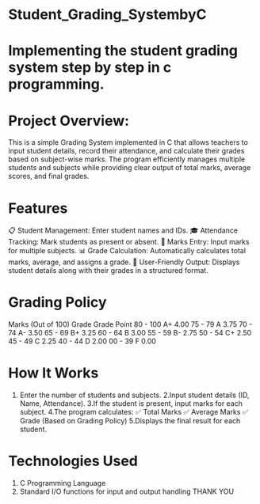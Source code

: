 # Student_Grading_SystembyC
# Implementing the student grading system step by step in c programming.
# Project Overview:
This is a simple Grading System implemented in C that allows teachers to input student details, record their attendance, and calculate their grades based on subject-wise marks. The program efficiently manages multiple students and subjects while providing clear output of total marks, average scores, and final grades.

# Features
📋 Student Management: Enter student names and IDs.
🎓 Attendance Tracking: Mark students as present or absent.
📝 Marks Entry: Input marks for multiple subjects.
📊 Grade Calculation: Automatically calculates total marks, average, and assigns a grade.
📢 User-Friendly Output: Displays student details along with their grades in a structured format.

# Grading Policy
Marks (Out of 100)	Grade	Grade Point
80 -       100      	A+	  4.00
75 -       79	        A	    3.75
70 -       74        	A-	  3.50
65 -       69	        B+	  3.25
60 -       64        	B    	3.00
55 -       59	        B-	  2.75
50 -       54	        C+	  2.50
45 -       49	        C	    2.25
40 -       44        	D	    2.00
00 -       39        	F	    0.00


# How It Works
1. Enter the number of students and subjects.
2.Input student details (ID, Name, Attendance).
3.If the student is present, input marks for each subject.
4.The program calculates:
✅ Total Marks
✅ Average Marks
✅ Grade (Based on Grading Policy)
5.Displays the final result for each student.

# Technologies Used
1. C Programming Language
2. Standard I/O functions for input and output handling
                    THANK YOU 
